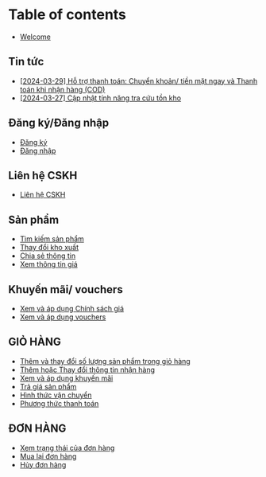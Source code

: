 # Table of contents

* [Welcome](README.md)

## Tin tức

* [\[2024-03-29\] Hỗ trợ thanh toán: Chuyển khoản/ tiền mặt ngay và Thanh toán khi nhận hàng (COD)](tin-tuc/2024-03-29-ho-tro-thanh-toan-chuyen-khoan-tien-mat-ngay-va-thanh-toan-khi-nhan-hang-cod.md)
* [\[2024-03-27\] Cập nhật tính năng tra cứu tồn kho](tin-tuc/2024-03-27-cap-nhat-tinh-nang-tra-cuu-ton-kho.md)

## Đăng ký/Đăng nhập

* [Đăng ký](dang-ky-dang-nhap/dang-ky.md)
* [Đăng nhập](dang-ky-dang-nhap/dang-nhap.md)

## Liên hệ CSKH

* [Liên hệ CSKH](lien-he-cskh/lien-he-cskh.md)

## Sản phẩm

* [Tìm kiếm sản phẩm](san-pham/tim-kiem-san-pham.md)
* [Thay đổi kho xuất](san-pham/thay-doi-kho-xuat.md)
* [Chia sẻ thông tin](san-pham/chia-se-thong-tin.md)
* [Xem thông tin giá](san-pham/xem-thong-tin-gia.md)

## Khuyến mãi/ vouchers

* [Xem và áp dụng Chính sách giá](khuyen-mai-vouchers/xem-va-ap-dung-chinh-sach-gia.md)
* [Xem và áp dụng vouchers](khuyen-mai-vouchers/xem-va-ap-dung-vouchers.md)

## GIỎ HÀNG

* [Thêm và thay đổi số lượng sản phẩm trong giỏ hàng](gi-hang/them-va-thay-doi-so-luong-san-pham-trong-gio-hang.md)
* [Thêm hoặc Thay đổi thông tin nhận hàng](gi-hang/them-hoac-thay-doi-thong-tin-nhan-hang.md)
* [Xem và áp dụng khuyến mãi](gi-hang/xem-va-ap-dung-khuyen-mai.md)
* [Trả giá sản phẩm](gi-hang/tra-gia-san-pham.md)
* [Hình thức vận chuyển](gi-hang/hinh-thuc-van-chuyen.md)
* [Phương thức thanh toán](gi-hang/phuong-thuc-thanh-toan.md)

## ĐƠN HÀNG

* [Xem trạng thái của đơn hàng](don-hang/xem-trang-thai-cua-don-hang.md)
* [Mua lại đơn hàng](don-hang/mua-lai-don-hang.md)
* [Hủy đơn hàng](don-hang/huy-don-hang.md)
